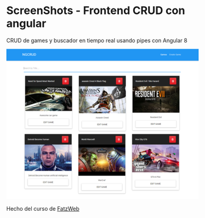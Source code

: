 # ScreenShots - Frontend CRUD con angular 
CRUD de games y buscador en tiempo real usando pipes con Angular 8 

![](screenshots/index.png)

Hecho del curso de [FatzWeb](https://www.youtube.com/watch?v=lxYB79ANJM8)